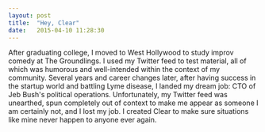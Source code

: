```yaml
---
layout: post
title:  "Hey, Clear"
date:   2015-04-10 11:28:30
---
```


After graduating college, I moved to West Hollywood to study improv comedy at The Groundlings. I used my Twitter feed to test material, all of which was humorous and well-intended within the context of my community. Several years and career changes later, after having success in the startup world and battling Lyme disease, I landed my dream job: CTO of Jeb Bush's political operations. Unfortunately, my Twitter feed was unearthed, spun completely out of context to make me appear as someone I am certainly not, and I lost my job. I created Clear to make sure situations like mine never happen to anyone ever again.